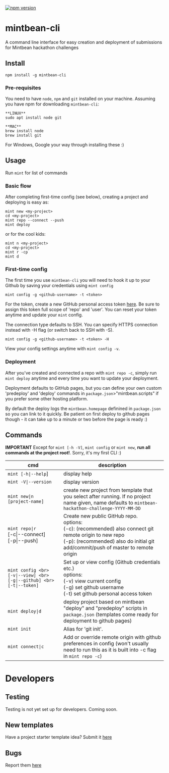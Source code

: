 [![npm version](https://badge.fury.io/js/mintbean-cli.svg)](https://badge.fury.io/js/mintbean-cli)

# mintbean-cli

A command line interface for easy creation and deployment of submissions for Mintbean hackathon challenges

## Install

`npm install -g mintbean-cli`

### Pre-requisites
You need to have `node`, `npm` and `git` installed on your machine. Assuming you have npm for downloading `mintbean-cli`:
```
**LINUX**
sudo apt install node git

**MAC**
brew install node
brew install git

```
For Windows, Google your way through installing these :)

## Usage
Run `mint` for list of commands

### Basic flow
After completing first-time config (see below), creating a project and deploying is easy as:

```
mint new <my-project>
cd <my-project>
mint repo --connect --push
mint deploy
```

or for the cool kids:

```
mint n <my-project>
cd <my-project>
mint r -cp
mint d
```
### First-time config
The first time you use `mintbean-cli` you will need to hook it up to your Github by saving your credentials using `mint config`

```
mint config -g <github-username> -t <token>
```
For the token, create a new GitHub personal access token [here](https://github.com/settings/tokens). Be sure to assign this token full scope of 'repo' and 'user'. You can reset your token anytime and update your `mint` config.

The connection type defaults to SSH. You can specify HTTPS connection instead with -H flag (or switch back to SSH with -S).

```
mint config -g <github-username> -t <token> -H
```

View your config settings anytime with `mint config -v`.

### Deployment
After you've created and connected a repo with `mint repo -c`, simply run `mint deploy` anytime and every time you want to update your deployment.

Deployment defaults to GitHub pages, but you can define your own custom 'predeploy' and 'deploy' commands in `package.json`>"mintbean.scripts" if you prefer some other hosting platform.

By default the deploy logs the `mintbean.homepage` definined in `package.json` so you can link to it quickly. Be patient on first deploy to github pages though - it can take up to a minute or two before the page is ready :)

## Commands
**IMPORTANT** Except for `mint [-h -V]`, `mint config` or `mint new`, **run all commands at the project root!**. Sorry, it's my first CLI :)

| cmd                              | description                                                                                       |
| -------------------------------- | ------------------------------------------------------------------------------------------------- |
|`mint [-h\|--help`]          | display help             |
| `mint -V\|--version`         | display version             |
| `mint new\|n [project-name]` | create new project from template that you select after running. If no project name given, name defaults to `mintbean-hackathon-challenge-YYYY-MM-DD` |
| `mint repo\|r` <br> [-c\|--connect]<br>  [-p\|--push]         | Create new public GitHub repo. <br> options: <br>(-c): (recommended) also connect git remote origin to new repo <br> (-p): (recommended) also do initial git add/commit/push of master to remote origin |
| `mint config <br>  [-v\|--view] <br>  [-g\|--github] <br>  [-t\|--token]`       | Set up or view config (Github credentials etc.)   <br>   options: <br> (-v) view current config<br>(-g) set github username <br>(-t) set github personal access token              |
| `mint deploy\|d`                    | deploy project based on mintbean "deploy" and "predeploy"  scripts in `package.json` (templates come ready for deployment to github pages)     |
| `mint init`              | Alias for 'git init'.                      |
| `mint connect\|c`              | Add or override remote origin with github preferences in config (won't usually need to run this as it is built into -c flag in `mint repo -c`)        |


# Developers

## Testing
Testing is not yet set up for developers. Coming soon.

## New templates
Have a project starter template idea? Submit it [here](https://github.com/clairefro/mintbean-cli/issues/new?assignees=&labels=template&template=template-proposal.md&title=Template+proposal%3A+)

## Bugs
Report them [here](https://github.com/clairefro/mintbean-cli/issues/new?assignees=&labels=&template=bug_report.md&title=)
